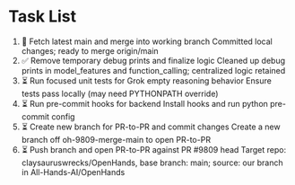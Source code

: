 # Task List

1. 🔄 Fetch latest main and merge into working branch
Committed local changes; ready to merge origin/main
2. ✅ Remove temporary debug prints and finalize logic
Cleaned up debug prints in model_features and function_calling; centralized logic retained
3. ⏳ Run focused unit tests for Grok empty reasoning behavior
Ensure tests pass locally (may need PYTHONPATH override)
4. ⏳ Run pre-commit hooks for backend
Install hooks and run python pre-commit config
5. ⏳ Create new branch for PR-to-PR and commit changes
Create a new branch off oh-9809-merge-main to open PR-to-PR
6. ⏳ Push branch and open PR-to-PR against PR #9809 head
Target repo: claysauruswrecks/OpenHands, base branch: main; source: our branch in All-Hands-AI/OpenHands

